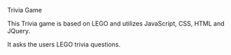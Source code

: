 Trivia Game

This Trivia game is based on LEGO and utilizes JavaScript, CSS, HTML and JQuery.

It asks the users LEGO trivia questions.
